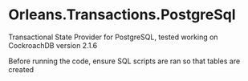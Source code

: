 # Orleans.Transactions.PostgreSql

Transactional State Provider for PostgreSQL, tested working on CockroachDB version 2.1.6

Before running the code, ensure SQL scripts are ran so that tables are created
